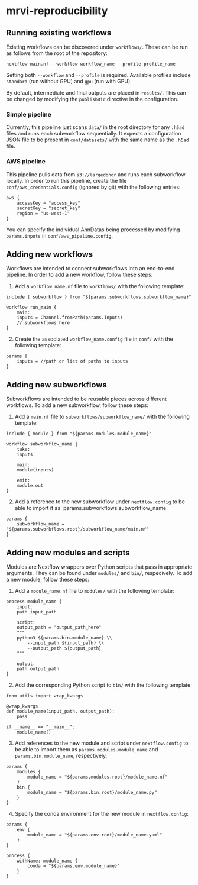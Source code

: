 # mrvi-reproducibility

## Running existing workflows
Existing workflows can be discovered under `workflows/`. These can be run as follows from
the root of the repository:
```
nextflow main.nf --workflow workflow_name --profile profile_name
```
Setting both ``--workflow`` and ``--profile`` is required. Available profiles include 
`standard` (run without GPU) and `gpu` (run with GPU). 

By default, intermediate and final outputs are placed in `results/`. This can be changed
by modifying the `publishDir` directive in the configuration.

### Simple pipeline
Currently, this pipeline just scans `data/` in the root directory for any `.h5ad` files
and runs each subworkflow sequentially. It expects a configuration JSON file to be 
present in `conf/datasets/` with the same name as the `.h5ad` file.

### AWS pipeline
This pipeline pulls data from `s3://largedonor` and runs each subworkflow locally. In
order to run this pipeline, create the file `conf/aws_credentials.config` (ignored by
git) with the following entries:
```
aws {
    accessKey = "access_key"
    secretKey = "secret_key"
    region = "us-west-1"
}
```
You can specify the individual AnnDatas being processed by modifying `params.inputs` in
`conf/aws_pipeline.config`.

## Adding new workflows
Workflows are intended to connect subworkflows into an end-to-end pipeline. In order to 
add a new workflow, follow these steps:

1. Add a `workflow_name.nf` file to `workflows/` with the following template:
```
include { subworkflow } from "${params.subworkflows.subworkflow_name}"

workflow run_main {
    main:
    inputs = Channel.fromPath(params.inputs)
    // subworkflows here
}
```

2. Create the associated `workflow_name.config` file in `conf/` with the following 
template:
```
params {
    inputs = //path or list of paths to inputs
}
```

## Adding new subworkflows
Subworkflows are intended to be reusable pieces across different workflows. To add a new 
subworkflow, follow these steps:

1. Add a `main.nf` file to `subworkflows/subworkflow_name/` with the following template:
```
include { module } from "${params.modules.module_name}"

workflow subworkflow_name {
    take:
    inputs

    main:
    module(inputs)

    emit:
    module.out
}
```
2. Add a reference to the new subworkflow under `nextflow.config` to be able to import
it as `params.subworkflows.subworkflow_name
```
params {
    subworkflow_name = "${params.subworkflows.root}/subworkflow_name/main.nf"
}
```

## Adding new modules and scripts

Modules are Nextflow wrappers over Python scripts that pass in appropriate arguments.
They can be found under `modules/` and `bin/`, respecively. To add a new module, follow
these steps:

1. Add a `module_name.nf` file to `modules/` with the following template:
```
process module_name {
    input:
    path input_path

    script:
    output_path = "output_path_here"
    """
    python3 ${params.bin.module_name} \\
        --input_path ${input_path} \\
        --output_path ${output_path}
    """

    output:
    path output_path
}
```

2. Add the corresponding Python script to `bin/` with the following template:
```
from utils import wrap_kwargs

@wrap_kwargs
def module_name(input_path, output_path):
    pass

if __name__ == "__main__":
    module_name()
```

3. Add references to the new module and script under `nextflow.config` to be able to
import them as `params.modules.module_name` and `params.bin.module_name`, respectively.
```
params {
    modules {
        module_name = "${params.modules.root}/module_name.nf"
    }
    bin {
        module_name = "${params.bin.root}/module_name.py"
    }
}
```

4. Specify the conda environment for the new module in `nextflow.config`:
```
params {
    env {
        module_name = "${params.env.root}/module_name.yaml"
    }
}

process {
    withName: module_name {
        conda = "${params.env.module_name}"
    }
}
```
